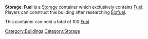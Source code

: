 **Storage: Fuel** is a [Storage](Storage.md "wikilink") container which
exclusively contains [Fuel](Fuel.md "wikilink"). Players can construct this
building after researching [Biofuel](Biofuel_(Tech).md "wikilink").

This container can hold a total of 100 [Fuel](Fuel.md "wikilink").

[Category:Buildings](Category:Buildings "wikilink")
[Category:Storage](Category:Storage "wikilink")